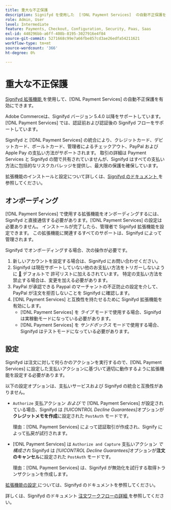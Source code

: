 ```yaml
---
title: 重大な不正保護
description: Signifyd を使用した  [!DNL Payment Services]  の自動不正保護を有効にします。
role: Admin, User
level: Intermediate
feature: Payments, Checkout, Configuration, Security, Paas, Saas
exl-id: 440296bb-a6ff-408b-8195-3027916e4f84
source-git-commit: 5271668c99e7a66fbe857cd3ae26edfa54211621
workflow-type: tm+mt
source-wordcount: '366'
ht-degree: 0%

---
```


# 重大な不正保護

[Signifyd 拡張機能 ](https://commercemarketplace.adobe.com/signifyd-module-connect.html) を使用して、[!DNL Payment Services] の自動不正保護を有効にできます。

Adobe Commerceは、Signifyd バージョン 5.4.0 以降をサポートしています。 [!DNL Payment Services] では、認証前および認証後の Signifyd フローをサポートしています。

Signifyd と [!DNL Payment Services] の統合により、クレジットカード、デビットカード、ボールトカード、管理者によるチェックアウト、PayPal およびApple Pay の支払い方法がサポートされます。 取引の詳細は Payment Services と Signifyd の間で共有されていませんが、Signifyd はすべての支払い方法に包括的なリスクカバレッジを提供し、最大限の保護を確保しています。

拡張機能のインストールと設定について詳しくは、[Signifyd のドキュメント ](https://community.signifyd.com/support/s/article/magento-2-extension-install-guide?language=en_US#downloadandinstallingmagento2extension) を参照してください。

## オンボーディング

[!DNL Payment Services] で使用する拡張機能をオンボーディングするには、Signifyd と直接通信する必要があります。[!DNL Payment Services] の設定は必要ありません。 インストールが完了したら、管理者で Signifyd 拡張機能を設定できます。 この拡張機能に関連するすべてのサポートは、Signifyd によって管理されます。

Signifyd でオンボーディングする場合、次の操作が必要です。

1. 新しいアカウントを設定する場合は、Signifyd にお問い合わせください。
1. Signifyd は現在サポートしていない他のお支払い方法をトリガーしないように [&#128279;](https://github.com/signifyd/magento2/blob/main/docs/RESTRICT-PAYMENTS.md) デフォルトで 許可リストに加えるされています。 特定の支払い方法を禁止する場合は、変更を加える必要があります。
1. PayPal が承認できる Paypal のマーチャントの不正防止の設定を介して、PayPal が注文を拒否しないことを Signifyd に確認します。
1. [!DNL Payment Services] と互換性を持たせるために Signifyd 拡張機能を有効にします。
   * [!DNL Payment Services] を _ライブ_ モードで使用する場合、Signifyd は実稼動モードになっている必要があります。
   * [!DNL Payment Services] を _サンドボックス_ モードで使用する場合、Signifyd はテストモードになっている必要があります。

## 設定

Signifyd は注文に対して何らかのアクションを実行するので、[!DNL Payment Services] に設定した支払いアクションに基づいて適切に動作するように拡張機能を設定する必要があります。

以下の設定オプションは、支払いサービスおよび Signifyd の統合と互換性がありません。

* `Authorize` 支払アクション _および_ で [!DNL Payment Services] が設定されている場合、Signifyd は _[!UICONTROL Decline Guarantees]_&#x200B;オプションが&#x200B;**クレジットメモを作成**&#x200B;に設定された `PostAuth` モードです。

  理由：[!DNL Payment Services] によって認証取引が作成され、Signify によって払戻が試行されます。


* [!DNL Payment Services] は `Authorize and Capture` 支払いアクション _で構成され_ Signifyd は _[!UICONTROL Decline Guarantees]_&#x200B;オプションが&#x200B;**注文のキャンセル**&#x200B;に設定された `PostAuth` モードです。

  理由：[!DNL Payment Services] は、Signifyd が無効化を試行する取得トランザクションを作成します。


[ 拡張機能の設定 ](https://community.signifyd.com/support/s/article/magento-2-extension-install-guide?language=en_US#configuringmagento2extension) については、Signifyd のドキュメントを参照してください。

詳しくは、Signifyd のドキュメント [ 注文ワークフローの詳細 ](https://community.signifyd.com/support/s/article/magento-2-extension-install-guide?language=en_US#howmagento2works) を参照してください。
